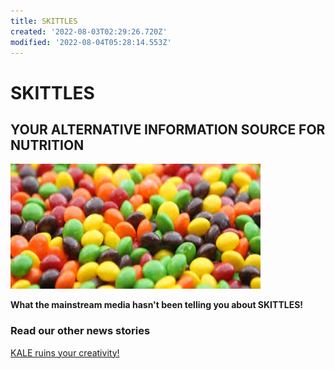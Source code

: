```yaml
---
title: SKITTLES
created: '2022-08-03T02:29:26.720Z'
modified: '2022-08-04T05:28:14.553Z'
---
```


# SKITTLES
## YOUR ALTERNATIVE INFORMATION SOURCE FOR NUTRITION

<img src="attachments/skittles.jpeg" width="400" height="200" /> 

**What the mainstream media hasn't been telling you about SKITTLES!**

### Read our other news stories
[KALE ruins your creativity!](./kale.md)



